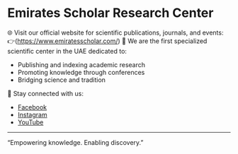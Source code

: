 # Emirates Scholar Research Center

🌐 Visit our official website for scientific publications, journals, and events:  
👉(https://www.emiratesscholar.com/)
📖 We are the first specialized scientific center in the UAE dedicated to:
- Publishing and indexing academic research
- Promoting knowledge through conferences
- Bridging science and tradition

🔗 Stay connected with us:
- [Facebook](https://www.facebook.com/emiratesscholar)
- [Instagram](https://www.instagram.com/emiratesscholar/#)
- [YouTube](https://www.youtube.com/emiratesscholar)

---
“Empowering knowledge. Enabling discovery.”  
